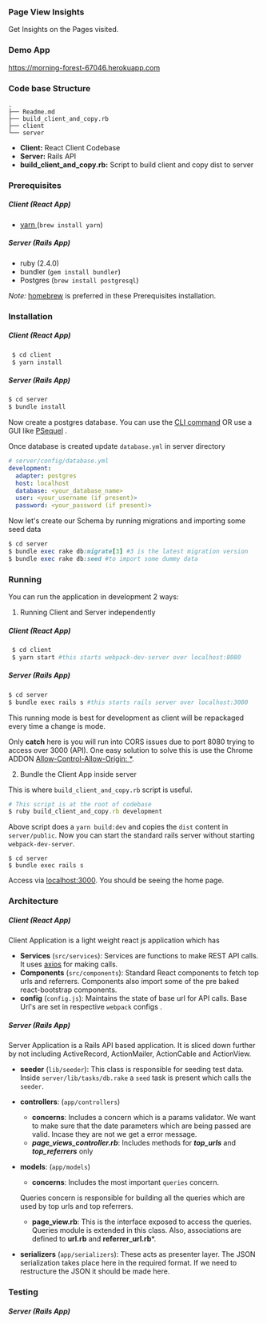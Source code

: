 ### Page View Insights

Get Insights on the Pages visited.

### Demo App

https://morning-forest-67046.herokuapp.com

### Code base Structure

```
.
├── Readme.md
├── build_client_and_copy.rb
├── client
└── server
```

* **Client:** React Client Codebase
* **Server:** Rails API
* **build_client_and_copy.rb:** Script to build client and copy dist to server

### Prerequisites

##### Client (React App)

* <a href='https://yarnpkg.com/en/docs/install'>yarn </a>(`brew install yarn`)

##### Server (Rails App)

* ruby (2.4.0)
* bundler (`gem install bundler`)
* Postgres (`brew install postgresql`)

_Note:_ <a href='https://brew.sh/'>homebrew</a> is preferred in these Prerequisites installation.

### Installation

##### Client (React App)

```bash
 $ cd client
 $ yarn install
```

##### Server (Rails App)

```bash
$ cd server
$ bundle install
```

Now create a postgres database. You can use the <a href='https://www.postgresql.org/docs/9.0/static/sql-createdatabase.html'>CLI command</a> OR use a GUI like <a href='http://www.psequel.com/'>PSequel</a> .

Once database is created update `database.yml` in server directory

```yaml
# server/config/database.yml
development:
  adapter: postgres
  host: localhost
  database: <your_database_name>
  user: <your_username (if present)>
  password: <your_password (if present)>
```

Now let's create our Schema by running migrations and importing some seed data
```ruby
$ cd server
$ bundle exec rake db:migrate[3] #3 is the latest migration version
$ bundle exec rake db:seed #to import some dummy data
```

### Running

You can run the application in development 2 ways:

1) Running Client and Server independently

##### Client (React App)

```bash
 $ cd client
 $ yarn start #this starts webpack-dev-server over localhost:8080

```

##### Server (Rails App)

```bash
$ cd server
$ bundle exec rails s #this starts rails server over localhost:3000
```

This running mode is best for development as client will be repackaged every time a change is mode.

Only **catch** here is you will run into CORS issues due to port 8080 trying to access over 3000 (API). One easy solution to solve this is use the Chrome ADDON <a href='https://www.google.co.in/url?sa=t&rct=j&q=&esrc=s&source=web&cd=1&cad=rja&uact=8&ved=0ahUKEwj1_rHU-cXWAhWMrI8KHbjpAR8QFgglMAA&url=https%3A%2F%2Fchrome.google.com%2Fwebstore%2Fdetail%2Fallow-control-allow-origi%2Fnlfbmbojpeacfghkpbjhddihlkkiljbi%3Fhl%3Den&usg=AFQjCNHSUFqc6ylxfxfbWzmmFJ6L5QUvyg'>Allow-Control-Allow-Origin: *</a>.

2) Bundle the Client App inside server

This is where `build_client_and_copy.rb` script is useful.

```ruby
# This script is at the root of codebase
$ ruby build_client_and_copy.rb development
```

Above script does a `yarn build:dev` and copies the `dist` content in `server/public`.  Now you can start the standard rails server without starting `webpack-dev-server`.

```
$ cd server
$ bundle exec rails s
```

Access via <a href='localhost:3000'>localhost:3000</a>. You should be seeing the home page.


### Architecture

##### Client (React App)

Client Application is a light weight react js application which has

* **Services** (`src/services`): Services are functions to make REST API calls. It uses <a href='https://github.com/mzabriskie/axios'>axios</a> for making calls.
* **Components** (`src/components`): Standard React components to fetch top urls and referrers. Components also import some of the pre baked react-bootstrap components.
* **config** (`config.js`): Maintains the state of base url for API calls. Base Url's are set in respective `webpack` configs .

##### Server (Rails App)

Server Application is a Rails API based application. It is sliced down further by not including ActiveRecord, ActionMailer, ActionCable and ActionView.

* **seeder** (`lib/seeder`): This class is responsible for seeding test data. Inside `server/lib/tasks/db.rake` a `seed` task is present which calls the `seeder`.
* **controllers**: (`app/controllers`)
  * **concerns**: Includes a concern which is a params validator. We want to make sure that the date parameters which are being passed are valid. Incase they are not we get a error message.
  * ***page_views_controller.rb***: Includes methods for ***top_urls*** and ***top_referrers*** only
* **models**: (`app/models`)
  * **concerns**: Includes the most important `queries` concern.

  Queries concern is responsible for building all the queries which are used by top urls and top referrers.

  * **page_view.rb**: This is the interface exposed to access the queries. Queries module is extended in this class. Also, associations are defined to **url.rb** and **referrer_url.rb***.

* **serializers** (`app/serializers`): These acts as presenter layer. The JSON serialization takes place here in the required format. If we need to restructure the JSON it should be made here.

### Testing

##### Server (Rails App)
